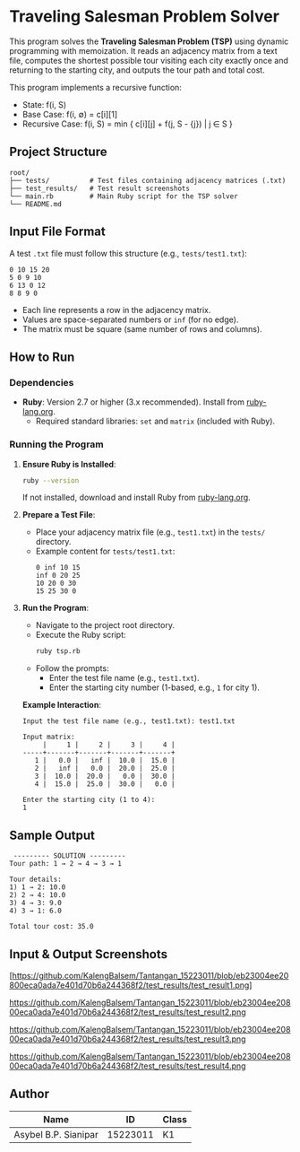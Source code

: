 # Traveling Salesman Problem Solver

This program solves the **Traveling Salesman Problem (TSP)** using dynamic programming with memoization. It reads an adjacency matrix from a text file, computes the shortest possible tour visiting each city exactly once and returning to the starting city, and outputs the tour path and total cost.

This program implements a recursive function:
- State: f(i, S)
- Base Case: f(i, ∅) = c[i][1]
- Recursive Case: f(i, S) = min { c[i][j] + f(j, S - {j}) | j ∈ S }


## Project Structure
```
root/
├── tests/          # Test files containing adjacency matrices (.txt)
├── test_results/   # Test result screenshots
└── main.rb         # Main Ruby script for the TSP solver
└── README.md
```

## Input File Format
A test `.txt` file must follow this structure (e.g., `tests/test1.txt`):
```
0 10 15 20
5 0 9 10
6 13 0 12
8 8 9 0
```
- Each line represents a row in the adjacency matrix.
- Values are space-separated numbers or `inf` (for no edge).
- The matrix must be square (same number of rows and columns).

## How to Run

### Dependencies
- **Ruby**: Version 2.7 or higher (3.x recommended). Install from [ruby-lang.org](https://www.ruby-lang.org/).
  - Required standard libraries: `set` and `matrix` (included with Ruby).

### Running the Program
1. **Ensure Ruby is Installed**:
   ```bash
   ruby --version
   ```
   If not installed, download and install Ruby from [ruby-lang.org](https://www.ruby-lang.org/).

2. **Prepare a Test File**:
   - Place your adjacency matrix file (e.g., `test1.txt`) in the `tests/` directory.
   - Example content for `tests/test1.txt`:
     ```
     0 inf 10 15
     inf 0 20 25
     10 20 0 30
     15 25 30 0
     ```

3. **Run the Program**:
   - Navigate to the project root directory.
   - Execute the Ruby script:
     ```bash
     ruby tsp.rb
     ```
   - Follow the prompts:
     - Enter the test file name (e.g., `test1.txt`).
     - Enter the starting city number (1-based, e.g., `1` for city 1).

   **Example Interaction**:
   ```
   Input the test file name (e.g., test1.txt): test1.txt

   Input matrix:
        |     1 |     2 |     3 |     4 |
   -----+-------+-------+-------+-------+
      1 |   0.0 |   inf |  10.0 |  15.0 |
      2 |   inf |   0.0 |  20.0 |  25.0 |
      3 |  10.0 |  20.0 |   0.0 |  30.0 |
      4 |  15.0 |  25.0 |  30.0 |   0.0 |

   Enter the starting city (1 to 4):
   1
   ```

## Sample Output
```
 --------- SOLUTION ---------
Tour path: 1 → 2 → 4 → 3 → 1

Tour details:
1) 1 → 2: 10.0
2) 2 → 4: 10.0
3) 4 → 3: 9.0
4) 3 → 1: 6.0

Total tour cost: 35.0
```

## Input & Output Screenshots
[https://github.com/KalengBalsem/Tantangan_15223011/blob/eb23004ee20800eca0ada7e401d70b6a244368f2/test_results/test_result1.png]

https://github.com/KalengBalsem/Tantangan_15223011/blob/eb23004ee20800eca0ada7e401d70b6a244368f2/test_results/test_result2.png

https://github.com/KalengBalsem/Tantangan_15223011/blob/eb23004ee20800eca0ada7e401d70b6a244368f2/test_results/test_result3.png

https://github.com/KalengBalsem/Tantangan_15223011/blob/eb23004ee20800eca0ada7e401d70b6a244368f2/test_results/test_result4.png

## Author
| Name           | ID       | Class |
|----------------|----------|-------|
| Asybel B.P. Sianipar | 15223011 | K1   |
